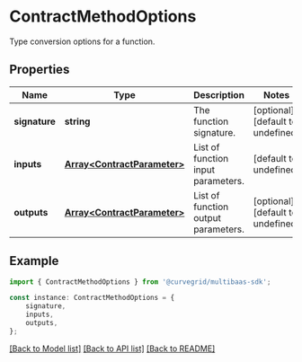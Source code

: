 # ContractMethodOptions

Type conversion options for a function.

## Properties

Name | Type | Description | Notes
------------ | ------------- | ------------- | -------------
**signature** | **string** | The function signature. | [optional] [default to undefined]
**inputs** | [**Array&lt;ContractParameter&gt;**](ContractParameter.md) | List of function input parameters. | [default to undefined]
**outputs** | [**Array&lt;ContractParameter&gt;**](ContractParameter.md) | List of function output parameters. | [optional] [default to undefined]

## Example

```typescript
import { ContractMethodOptions } from '@curvegrid/multibaas-sdk';

const instance: ContractMethodOptions = {
    signature,
    inputs,
    outputs,
};
```

[[Back to Model list]](../README.md#documentation-for-models) [[Back to API list]](../README.md#documentation-for-api-endpoints) [[Back to README]](../README.md)
